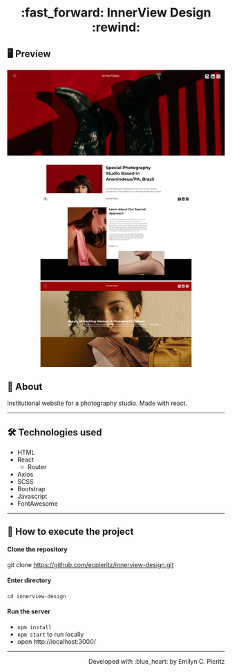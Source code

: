 <h1 align = "center"> :fast_forward: InnerView Design :rewind: </h1>

## 🖥 Preview
<p align = "center">
  <img src = "https://github.com/ecpieritz/innerview-design/blob/main/public/id-print__01.png?raw=true" width = "700" height = "auto">
  <img src = "https://github.com/ecpieritz/innerview-design/blob/main/public/id-print__02.png?raw=true" width = "350" height = "auto">
  <img src = "https://github.com/ecpieritz/innerview-design/blob/main/public/id-print__03.png?raw=true" width = "350" height = "auto">
</p>

## 📖 About
<p>Institutional website for a photography studio. Made with react.</p>

---

## 🛠 Technologies used
- HTML
- React
  - Router
- Axios
- SCSS
- Bootstrap
- Javascript
- FontAwesome

---

## 🚀 How to execute the project
#### Clone the repository
git clone https://github.com/ecpieritz/innerview-design.git

#### Enter directory
`cd innerview-design`

#### Run the server
- `npm install`
- `npm start` to run locally
- open http://localhost:3000/ 

---
<p align = "right">Developed with :blue_heart: by Emilyn C. Pieritz</p>
